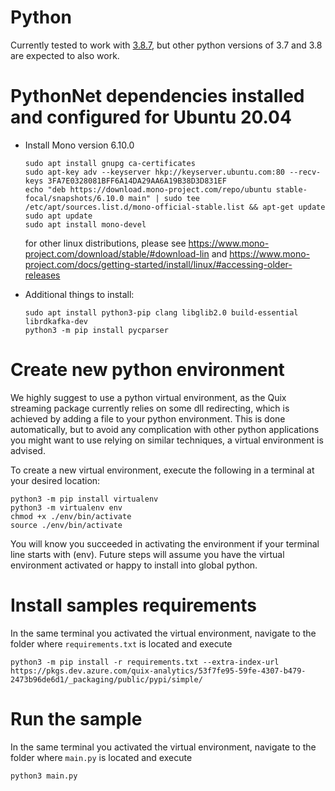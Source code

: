 

# Python
Currently tested to work with [3.8.7](https://www.python.org/downloads/release/python-387/), but other python versions of 3.7 and 3.8 are expected to also work.

# PythonNet dependencies installed and configured for Ubuntu 20.04
- Install Mono version 6.10.0
    ```
    sudo apt install gnupg ca-certificates
    sudo apt-key adv --keyserver hkp://keyserver.ubuntu.com:80 --recv-keys 3FA7E0328081BFF6A14DA29AA6A19B38D3D831EF
    echo "deb https://download.mono-project.com/repo/ubuntu stable-focal/snapshots/6.10.0 main" | sudo tee /etc/apt/sources.list.d/mono-official-stable.list && apt-get update
    sudo apt update
    sudo apt install mono-devel
    ```  
    for other linux distributions, please see https://www.mono-project.com/download/stable/#download-lin and https://www.mono-project.com/docs/getting-started/install/linux/#accessing-older-releases

- Additional things to install:
    ```
    sudo apt install python3-pip clang libglib2.0 build-essential librdkafka-dev
    python3 -m pip install pycparser
    ```

# Create new python environment
We highly suggest to use a python virtual environment, as the Quix streaming package currently relies on some dll redirecting, which is achieved by adding a file to your python environment. This is done automatically, but to avoid any complication with other python applications you might want to use relying on similar techniques, a virtual environment is advised.

To create a new virtual environment, execute the following in a terminal at your desired location:
```
python3 -m pip install virtualenv
python3 -m virtualenv env
chmod +x ./env/bin/activate
source ./env/bin/activate
```
You will know you succeeded in activating the environment if your terminal line starts with (env). Future steps will assume you have the virtual environment activated or happy to install into global python.

# Install samples requirements
In the same terminal you activated the virtual environment, navigate to the folder where `requirements.txt` is located and execute
```
python3 -m pip install -r requirements.txt --extra-index-url https://pkgs.dev.azure.com/quix-analytics/53f7fe95-59fe-4307-b479-2473b96de6d1/_packaging/public/pypi/simple/
```

# Run the sample 
In the same terminal you activated the virtual environment, navigate to the folder where `main.py` is located and execute
```
python3 main.py
```